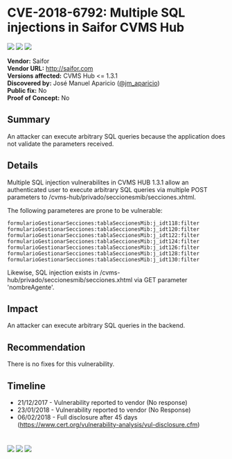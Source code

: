 # CVE-2018-6792: Multiple SQL injections in Saifor CVMS Hub
[![](https://img.shields.io/badge/Attack%20Vector-Remote-red?style=flat-square)]() [![](https://img.shields.io/badge/Privileges%20Required-Low-yellow?style=flat-square)]() [![](https://img.shields.io/badge/User%20Interaction-No-red?style=flat-square)]()


__Vendor:__ Saifor<br>
__Vendor URL:__ http://saifor.com<br>
__Versions affected:__ CVMS Hub <= 1.3.1<br>
__Discovered by:__ José Manuel Aparicio ([@jm_aparicio](https://twitter.com/jm_aparicio))<br>
__Public fix:__ No<br>
__Proof of Concept:__ No <br>

## Summary
An attacker can execute arbitrary SQL queries because the application does not validate the parameters received.

## Details
Multiple SQL injection vulnerabilites in CVMS HUB 1.3.1 allow an authenticated user to execute arbitrary SQL queries via multiple POST parameters to /cvms-hub/privado/seccionesmib/secciones.xhtml.

The following parameteres are prone to be vulnerable:
```
formularioGestionarSecciones:tablaSeccionesMib:j_idt118:filter
formularioGestionarSecciones:tablaSeccionesMib:j_idt120:filter
formularioGestionarSecciones:tablaSeccionesMib:j_idt122:filter
formularioGestionarSecciones:tablaSeccionesMib:j_idt124:filter
formularioGestionarSecciones:tablaSeccionesMib:j_idt126:filter
formularioGestionarSecciones:tablaSeccionesMib:j_idt128:filter
formularioGestionarSecciones:tablaSeccionesMib:j_idt130:filter
```

Likewise, SQL injection exists in /cvms-hub/privado/seccionesmib/secciones.xhtml via GET parameter 'nombreAgente'.

## Impact
An attacker can execute arbitrary SQL queries in the backend.

## Recommendation
There is no fixes for this vulnerability.

## Timeline
* 21/12/2017 - Vulnerability reported to vendor (No response)
* 23/01/2018 - Vulnerability reported to vendor (No Response)
* 06/02/2018 - Full disclosure after 45 days (https://www.cert.org/vulnerability-analysis/vul-disclosure.cfm)

#

[![](https://img.shields.io/badge/www-blackarrow.net-E5A505?style=flat-square)](https://www.blackarrow.net) [![](https://img.shields.io/badge/twitter-@BlackArrowSec-00aced?style=flat-square&logo=twitter&logoColor=white)](https://twitter.com/BlackArrowSec) [![](https://img.shields.io/badge/linkedin-@BlackArrowSec-0084b4?style=flat-square&logo=linkedin&logoColor=white)](https://www.linkedin.com/company/blackarrowsec/)
